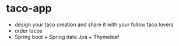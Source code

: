 # taco-app

- design your taco creation and share it with your follow taco lovers
- order tacos
- Spring boot + Spring data Jpa + Thymeleaf
